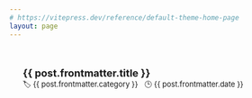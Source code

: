 ```yaml
---
# https://vitepress.dev/reference/default-theme-home-page
layout: page
---
```


<script setup>
import { data as posts } from './blog/posts.data.js'

</script>

<div class="main">
  <!-- <h1>All Blog Posts</h1> -->
  <ul>
    <div class="blog" v-for="post of posts">
      <a class="title" :href="post.url">{{ post.frontmatter.title }}</a>
      <div>
        <span class="description">🏷 {{ post.frontmatter.category }}</span> &nbsp;
        <span class="description">🕒 {{ post.frontmatter.date }}</span>
      </div>
    </div>
  </ul>
</div>

<style>
  .main {
    width: 680px;
    margin: 0 auto;
  }

  .blog {
    margin: 50px 0;

    .title {
        color: var(--vp-c-text-1);
        font-size: 18px;
        font-weight: bold;
        text-decoration: none;
    }

    .description {
      font-size: 13px;
      color: var(--vp-c-text-2);
    }
  }
</style>
